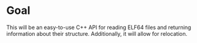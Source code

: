 # Goal

This will be an easy-to-use C++ API for reading ELF64 files and returning information about their structure. Additionally, it will allow for relocation.
